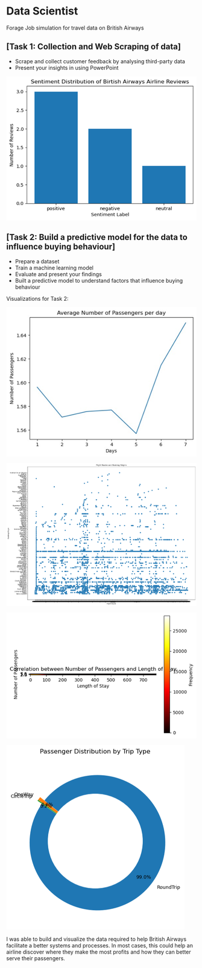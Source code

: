# Data Scientist
Forage Job simulation for travel data on British Airways

## [Task 1: Collection and Web Scraping of data]
* Scrape and collect customer feedback by analysing third-party data
* Present your insights in using PowerPoint

![Task One Visual](https://github.com/begindeveloper/British_Airways_DataScience/blob/main/British%20Airways%20Project/images/Task%201%20picture.png)

## [Task 2: Build a predictive model for the data to influence buying behaviour]
* Prepare a dataset
* Train a machine learning model
* Evaluate and present your findings
* Built a predictive model to understand factors that influence buying behaviour

Visualizations for Task 2:


![Average Number of Passengers](https://github.com/begindeveloper/British_Airways_DataScience/blob/main/British%20Airways%20Project/images/avg%20num%20passengers%20per%20day.jpg)


![Flight Routes and Booking Origin](https://github.com/begindeveloper/British_Airways_DataScience/blob/main/British%20Airways%20Project/images/flight%20routes%20and%20booking%20origin.png)


![HeatMap](https://github.com/begindeveloper/British_Airways_DataScience/blob/main/British%20Airways%20Project/images/heatmap.png)


![Passenger Distribution](https://github.com/begindeveloper/British_Airways_DataScience/blob/main/British%20Airways%20Project/images/passenger%20distri.png)

I was able to build and visualize the data required to help British Airways facilitate a better systems and processes. In most cases, this could help an airline discover where they make the most profits and how they can better serve their passengers.
